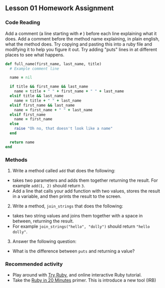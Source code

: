 ## Lesson 01 Homework Assignment

### Code Reading

Add a comment (a line starting with `#` ) before each line explaining what it does. Add a comment before the method name explaining, in plain english, what the method does. Try copying and pasting this into a ruby file and modifying it to help you figure it out. Try adding "puts" lines in at different places to see what happens.

```ruby
def full_name(first_name, last_name, title)
  # Example comment line

  name = nil

  if title && first_name && last_name
    name = title + " " + first_name + " " + last_name
  elsif title && last_name
    name = title + " " + last_name
  elsif first_name && last_name
    name = first_name + " " + last_name
  elsif first_name
    name = first_name
  else
    raise "Oh no, that doesn't look like a name"
  end

  return name
end
```

### Methods

1. Write a method called `add` that does the following:
  - takes two parameters and adds them together returning the result. For example `add(1, 2)` should return `3`. 
  - Add a line that calls your add function with two values, stores the result in a variable, and then prints the result to the screen.

2. Write a method, `join_strings` that does the following: 
  - takes two string values and joins them together with a space in between, returning the result. 
  - For example `join_strings("hello", "dolly")` should return `"hello dolly"`.

3. Answer the following question:
  - What is the difference between `puts` and returning a value?


### Recommended activity

- Play around with [Try Ruby](http://tryruby.org/levels/1/challenges/0), and online interactive Ruby tutorial.
- Take the [Ruby in 20 Minutes](https://www.ruby-lang.org/en/documentation/quickstart/) primer. This is introduce a new tool (IRB)
